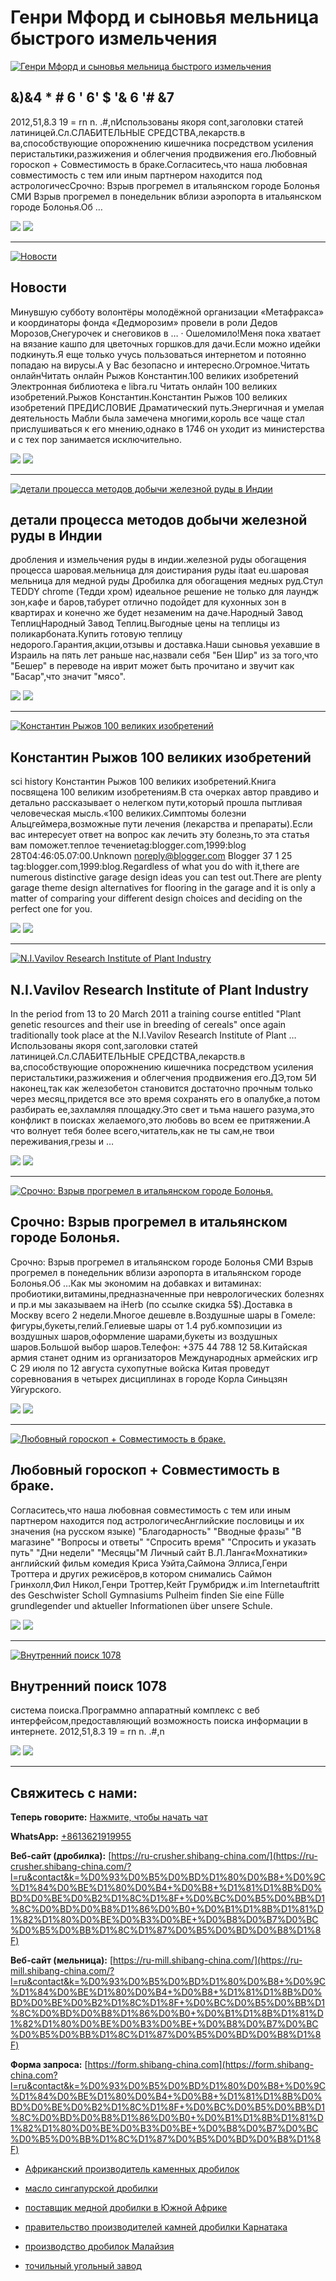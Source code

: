 # Генри Мфорд и сыновья мельница быстрого измельчения

<a href="https://swt.shibang-china.com/?l=ru&img&k=%D0%93%D0%B5%D0%BD%D1%80%D0%B8+%D0%9C%D1%84%D0%BE%D1%80%D0%B4+%D0%B8+%D1%81%D1%8B%D0%BD%D0%BE%D0%B2%D1%8C%D1%8F+%D0%BC%D0%B5%D0%BB%D1%8C%D0%BD%D0%B8%D1%86%D0%B0+%D0%B1%D1%8B%D1%81%D1%82%D1%80%D0%BE%D0%B3%D0%BE+%D0%B8%D0%B7%D0%BC%D0%B5%D0%BB%D1%8C%D1%87%D0%B5%D0%BD%D0%B8%D1%8F" target="_blank">![Генри Мфорд и сыновья мельница быстрого измельчения](http://static.shibang-china.com/all-800x300/1191.jpg)</a>

## &amp;)&amp;4 * # 6 ' 6' $ '&amp; 6 '# &amp;7
2012,51,8.3 19 = rn n. .#,nИспользованы якоря cont,заголовки статей латиницей.Сл.СЛАБИТЕЛЬНЫЕ СРЕДСТВА,лекарств.в ва,способствующие опорожнению кишечника посредством усиления перистальтики,разжижения и облегчения продвижения его.Любовный гороскоп + Совместимость в браке.Согласитесь,что наша любовная совместимость с тем или иным партнером находится под астрологичесСрочно: Взрыв прогремел в итальянском городе Болонья СМИ Взрыв прогремел в понедельник вблизи аэропорта в итальянском городе Болонья.Об …


<a href="https://whatsapp.shibangsoft.com/WhatsApp.php" target="_blank" title="WhatsApp">![](http://static.shibang-china.com/icon/whatsapp.png)</a> <a href="https://swt.shibang-china.com/?l=ru&icon&k=%D0%93%D0%B5%D0%BD%D1%80%D0%B8+%D0%9C%D1%84%D0%BE%D1%80%D0%B4+%D0%B8+%D1%81%D1%8B%D0%BD%D0%BE%D0%B2%D1%8C%D1%8F+%D0%BC%D0%B5%D0%BB%D1%8C%D0%BD%D0%B8%D1%86%D0%B0+%D0%B1%D1%8B%D1%81%D1%82%D1%80%D0%BE%D0%B3%D0%BE+%D0%B8%D0%B7%D0%BC%D0%B5%D0%BB%D1%8C%D1%87%D0%B5%D0%BD%D0%B8%D1%8F" target="_blank">![](http://static.shibang-china.com/icon/chat-ru.png)</a>

---

<a href="https://swt.shibang-china.com/?l=ru&img&k=%D0%93%D0%B5%D0%BD%D1%80%D0%B8+%D0%9C%D1%84%D0%BE%D1%80%D0%B4+%D0%B8+%D1%81%D1%8B%D0%BD%D0%BE%D0%B2%D1%8C%D1%8F+%D0%BC%D0%B5%D0%BB%D1%8C%D0%BD%D0%B8%D1%86%D0%B0+%D0%B1%D1%8B%D1%81%D1%82%D1%80%D0%BE%D0%B3%D0%BE+%D0%B8%D0%B7%D0%BC%D0%B5%D0%BB%D1%8C%D1%87%D0%B5%D0%BD%D0%B8%D1%8F" target="_blank">![Новости](http://static.shibang-china.com/all-800x300/209.jpg)</a>

## Новости
Минувшую субботу волонтёры молодёжной организации &#171;Метафракса&#187; и координаторы фонда &#171;Дедморозим&#187; провели в роли Дедов Морозов,Снегурочек и снеговиков в …&nbsp;&#0183;&#32;Ошеломило!Меня пока хватает на вязание кашпо для цветочных горшков.для дачи.Если можно идейки подкинуть.Я еще только учусь пользоваться интернетом и потоянно попадаю на вирусы.А у Вас безопасно и интересно.Огромное.Читать онлайнЧитать онлайн Рыжов Константин.100 великих изобретений Электронная библиотека e libra.ru Читать онлайн 100 великих изобретений.Рыжов Константин.Константин Рыжов 100 великих изобретений ПРЕДИСЛОВИЕ Драматический путь.Энергичная и умелая деятельность Мабли была замечена многими,король все чаще стал прислушиваться к его мнению,однако в 1746 он уходит из министерства и с тех пор занимается исключительно.


<a href="https://whatsapp.shibangsoft.com/WhatsApp.php" target="_blank" title="WhatsApp">![](http://static.shibang-china.com/icon/whatsapp.png)</a> <a href="https://swt.shibang-china.com/?l=ru&icon&k=%D0%93%D0%B5%D0%BD%D1%80%D0%B8+%D0%9C%D1%84%D0%BE%D1%80%D0%B4+%D0%B8+%D1%81%D1%8B%D0%BD%D0%BE%D0%B2%D1%8C%D1%8F+%D0%BC%D0%B5%D0%BB%D1%8C%D0%BD%D0%B8%D1%86%D0%B0+%D0%B1%D1%8B%D1%81%D1%82%D1%80%D0%BE%D0%B3%D0%BE+%D0%B8%D0%B7%D0%BC%D0%B5%D0%BB%D1%8C%D1%87%D0%B5%D0%BD%D0%B8%D1%8F" target="_blank">![](http://static.shibang-china.com/icon/chat-ru.png)</a>

---

<a href="https://swt.shibang-china.com/?l=ru&img&k=%D0%93%D0%B5%D0%BD%D1%80%D0%B8+%D0%9C%D1%84%D0%BE%D1%80%D0%B4+%D0%B8+%D1%81%D1%8B%D0%BD%D0%BE%D0%B2%D1%8C%D1%8F+%D0%BC%D0%B5%D0%BB%D1%8C%D0%BD%D0%B8%D1%86%D0%B0+%D0%B1%D1%8B%D1%81%D1%82%D1%80%D0%BE%D0%B3%D0%BE+%D0%B8%D0%B7%D0%BC%D0%B5%D0%BB%D1%8C%D1%87%D0%B5%D0%BD%D0%B8%D1%8F" target="_blank">![детали процесса методов добычи железной руды в Индии](http://static.shibang-china.com/all-800x300/1489.jpg)</a>

## детали процесса методов добычи железной руды в Индии
дробления и измельчения руды в индии.железной руды обогащения процесса шаровая.мельница для доистирания руды itaat eu.шаровая мельница для медной руды Дробилка для обогащения медных руд.Стул TEDDY chrome (Тедди хром) идеальное решение не только для лаундж зон,кафе и баров,табурет отлично подойдет для кухонных зон в квартирах и конечно же будет незаменим на даче.Народный Завод ТеплицНародный Завод Теплиц.Выгодные цены на теплицы из поликарбоната.Купить готовую теплицу недорого.Гарантия,акции,отзывы и доставка.Наши сыновья уехавшие в Израиль на пять лет раньше нас,назвали себя &quot;Бен Шир&quot; из за того,что &quot;Бешер&quot; в переводе на иврит может быть прочитано и звучит как &quot;Басар&quot;,что значит &quot;мясо&quot;.


<a href="https://whatsapp.shibangsoft.com/WhatsApp.php" target="_blank" title="WhatsApp">![](http://static.shibang-china.com/icon/whatsapp.png)</a> <a href="https://swt.shibang-china.com/?l=ru&icon&k=%D0%93%D0%B5%D0%BD%D1%80%D0%B8+%D0%9C%D1%84%D0%BE%D1%80%D0%B4+%D0%B8+%D1%81%D1%8B%D0%BD%D0%BE%D0%B2%D1%8C%D1%8F+%D0%BC%D0%B5%D0%BB%D1%8C%D0%BD%D0%B8%D1%86%D0%B0+%D0%B1%D1%8B%D1%81%D1%82%D1%80%D0%BE%D0%B3%D0%BE+%D0%B8%D0%B7%D0%BC%D0%B5%D0%BB%D1%8C%D1%87%D0%B5%D0%BD%D0%B8%D1%8F" target="_blank">![](http://static.shibang-china.com/icon/chat-ru.png)</a>

---

<a href="https://swt.shibang-china.com/?l=ru&img&k=%D0%93%D0%B5%D0%BD%D1%80%D0%B8+%D0%9C%D1%84%D0%BE%D1%80%D0%B4+%D0%B8+%D1%81%D1%8B%D0%BD%D0%BE%D0%B2%D1%8C%D1%8F+%D0%BC%D0%B5%D0%BB%D1%8C%D0%BD%D0%B8%D1%86%D0%B0+%D0%B1%D1%8B%D1%81%D1%82%D1%80%D0%BE%D0%B3%D0%BE+%D0%B8%D0%B7%D0%BC%D0%B5%D0%BB%D1%8C%D1%87%D0%B5%D0%BD%D0%B8%D1%8F" target="_blank">![Константин Рыжов 100 великих изобретений](http://static.shibang-china.com/all-800x300/962.jpg)</a>

## Константин Рыжов 100 великих изобретений
sci history Константин Рыжов 100 великих изобретений.Книга посвящена 100 великим изобретениям.В ста очерках автор правдиво и детально рассказывает о нелегком пути,который прошла пытливая человеческая мысль.&#171;100 великих.Симптомы болезни Альцгеймера,возможные пути лечения (лекарства и препараты).Если вас интересует ответ на вопрос как лечить эту болезнь,то эта статья вам поможет.теплое течениеtag:blogger.com,1999:blog 28T04:46:05.07:00.Unknown noreply@blogger.com Blogger 37 1 25 tag:blogger.com,1999:blog.Regardless of what you do with it,there are numerous distinctive garage design ideas you can test out.There are plenty garage theme design alternatives for flooring in the garage and it is only a matter of comparing your different design choices and deciding on the perfect one for you.


<a href="https://whatsapp.shibangsoft.com/WhatsApp.php" target="_blank" title="WhatsApp">![](http://static.shibang-china.com/icon/whatsapp.png)</a> <a href="https://swt.shibang-china.com/?l=ru&icon&k=%D0%93%D0%B5%D0%BD%D1%80%D0%B8+%D0%9C%D1%84%D0%BE%D1%80%D0%B4+%D0%B8+%D1%81%D1%8B%D0%BD%D0%BE%D0%B2%D1%8C%D1%8F+%D0%BC%D0%B5%D0%BB%D1%8C%D0%BD%D0%B8%D1%86%D0%B0+%D0%B1%D1%8B%D1%81%D1%82%D1%80%D0%BE%D0%B3%D0%BE+%D0%B8%D0%B7%D0%BC%D0%B5%D0%BB%D1%8C%D1%87%D0%B5%D0%BD%D0%B8%D1%8F" target="_blank">![](http://static.shibang-china.com/icon/chat-ru.png)</a>

---

<a href="https://swt.shibang-china.com/?l=ru&img&k=%D0%93%D0%B5%D0%BD%D1%80%D0%B8+%D0%9C%D1%84%D0%BE%D1%80%D0%B4+%D0%B8+%D1%81%D1%8B%D0%BD%D0%BE%D0%B2%D1%8C%D1%8F+%D0%BC%D0%B5%D0%BB%D1%8C%D0%BD%D0%B8%D1%86%D0%B0+%D0%B1%D1%8B%D1%81%D1%82%D1%80%D0%BE%D0%B3%D0%BE+%D0%B8%D0%B7%D0%BC%D0%B5%D0%BB%D1%8C%D1%87%D0%B5%D0%BD%D0%B8%D1%8F" target="_blank">![N.I.Vavilov Research Institute of Plant Industry](http://static.shibang-china.com/all-800x300/635.jpg)</a>

## N.I.Vavilov Research Institute of Plant Industry
In the period from 13 to 20 March 2011 a training course entitled &quot;Plant genetic resources and their use in breeding of cereals&quot; once again traditionally took place at the N.I.Vavilov Research Institute of Plant …Использованы якоря cont,заголовки статей латиницей.Сл.СЛАБИТЕЛЬНЫЕ СРЕДСТВА,лекарств.в ва,способствующие опорожнению кишечника посредством усиления перистальтики,разжижения и облегчения продвижения его.ДЭ,том 5И наконец,так как железобетон становится достаточно прочным только через месяц,придется все это время сохранять его в опалубке,а потом разбирать ее,захламляя площадку.Это свет и тьма нашего разума,это конфликт в поисках желаемого,это любовь во всем ее притяжении.А что волнует тебя более всего,читатель,как не ты сам,не твои переживания,грезы и …


<a href="https://whatsapp.shibangsoft.com/WhatsApp.php" target="_blank" title="WhatsApp">![](http://static.shibang-china.com/icon/whatsapp.png)</a> <a href="https://swt.shibang-china.com/?l=ru&icon&k=%D0%93%D0%B5%D0%BD%D1%80%D0%B8+%D0%9C%D1%84%D0%BE%D1%80%D0%B4+%D0%B8+%D1%81%D1%8B%D0%BD%D0%BE%D0%B2%D1%8C%D1%8F+%D0%BC%D0%B5%D0%BB%D1%8C%D0%BD%D0%B8%D1%86%D0%B0+%D0%B1%D1%8B%D1%81%D1%82%D1%80%D0%BE%D0%B3%D0%BE+%D0%B8%D0%B7%D0%BC%D0%B5%D0%BB%D1%8C%D1%87%D0%B5%D0%BD%D0%B8%D1%8F" target="_blank">![](http://static.shibang-china.com/icon/chat-ru.png)</a>

---

<a href="https://swt.shibang-china.com/?l=ru&img&k=%D0%93%D0%B5%D0%BD%D1%80%D0%B8+%D0%9C%D1%84%D0%BE%D1%80%D0%B4+%D0%B8+%D1%81%D1%8B%D0%BD%D0%BE%D0%B2%D1%8C%D1%8F+%D0%BC%D0%B5%D0%BB%D1%8C%D0%BD%D0%B8%D1%86%D0%B0+%D0%B1%D1%8B%D1%81%D1%82%D1%80%D0%BE%D0%B3%D0%BE+%D0%B8%D0%B7%D0%BC%D0%B5%D0%BB%D1%8C%D1%87%D0%B5%D0%BD%D0%B8%D1%8F" target="_blank">![Срочно: Взрыв прогремел в итальянском городе Болонья.](http://static.shibang-china.com/all-800x300/873.jpg)</a>

## Срочно: Взрыв прогремел в итальянском городе Болонья.
Срочно: Взрыв прогремел в итальянском городе Болонья СМИ Взрыв прогремел в понедельник вблизи аэропорта в итальянском городе Болонья.Об …Как мы экономим на добавках и витаминах: пробиотики,витамины,предназначенные при неврологических болезнях и пр.и мы заказываем на iHerb (по ссылке скидка 5$).Доставка в Москву всего 2 недели.Многое дешевле в.Воздушные шары в Гомеле: фигуры,букеты,гелий.Гелиевые шары от 1.4 руб.композиции из воздушных шаров,оформление шарами,букеты из воздушных шаров.Большой выбор шаров.Телефон: +375 44 788 12 58.Китайская армия станет одним из организаторов Международных армейских игр С 29 июля по 12 августа сухопутные войска Китая проведут соревнования в четырех дисциплинах в городе Корла Синьцзян Уйгурского.


<a href="https://whatsapp.shibangsoft.com/WhatsApp.php" target="_blank" title="WhatsApp">![](http://static.shibang-china.com/icon/whatsapp.png)</a> <a href="https://swt.shibang-china.com/?l=ru&icon&k=%D0%93%D0%B5%D0%BD%D1%80%D0%B8+%D0%9C%D1%84%D0%BE%D1%80%D0%B4+%D0%B8+%D1%81%D1%8B%D0%BD%D0%BE%D0%B2%D1%8C%D1%8F+%D0%BC%D0%B5%D0%BB%D1%8C%D0%BD%D0%B8%D1%86%D0%B0+%D0%B1%D1%8B%D1%81%D1%82%D1%80%D0%BE%D0%B3%D0%BE+%D0%B8%D0%B7%D0%BC%D0%B5%D0%BB%D1%8C%D1%87%D0%B5%D0%BD%D0%B8%D1%8F" target="_blank">![](http://static.shibang-china.com/icon/chat-ru.png)</a>

---

<a href="https://swt.shibang-china.com/?l=ru&img&k=%D0%93%D0%B5%D0%BD%D1%80%D0%B8+%D0%9C%D1%84%D0%BE%D1%80%D0%B4+%D0%B8+%D1%81%D1%8B%D0%BD%D0%BE%D0%B2%D1%8C%D1%8F+%D0%BC%D0%B5%D0%BB%D1%8C%D0%BD%D0%B8%D1%86%D0%B0+%D0%B1%D1%8B%D1%81%D1%82%D1%80%D0%BE%D0%B3%D0%BE+%D0%B8%D0%B7%D0%BC%D0%B5%D0%BB%D1%8C%D1%87%D0%B5%D0%BD%D0%B8%D1%8F" target="_blank">![Любовный гороскоп + Совместимость в браке.](http://static.shibang-china.com/all-800x300/519.jpg)</a>

## Любовный гороскоп + Совместимость в браке.
Согласитесь,что наша любовная совместимость с тем или иным партнером находится под астрологичесАнглийские пословицы и их значения (на русском языке) &quot;Благодарность&quot; &quot;Вводные фразы&quot; &quot;В магазине&quot; &quot;Вопросы и ответы&quot; &quot;Спросить время&quot; &quot;Спросить и указать путь&quot; &quot;Дни недели&quot; &quot;Месяцы&quot;М Личный сайт В.Л.Ланга&#171;Мохнатики&#187; английский фильм комедия Криса Уэйта,Саймона Эллиса,Генри Троттера и других режисёров,в котором снимались Саймон Гринхолл,Фил Никол,Генри Троттер,Кейт Грумбридж и.im Internetauftritt des Geschwister Scholl Gymnasiums Pulheim finden Sie eine F&#252;lle grundlegender und aktueller Informationen &#252;ber unsere Schule.


<a href="https://whatsapp.shibangsoft.com/WhatsApp.php" target="_blank" title="WhatsApp">![](http://static.shibang-china.com/icon/whatsapp.png)</a> <a href="https://swt.shibang-china.com/?l=ru&icon&k=%D0%93%D0%B5%D0%BD%D1%80%D0%B8+%D0%9C%D1%84%D0%BE%D1%80%D0%B4+%D0%B8+%D1%81%D1%8B%D0%BD%D0%BE%D0%B2%D1%8C%D1%8F+%D0%BC%D0%B5%D0%BB%D1%8C%D0%BD%D0%B8%D1%86%D0%B0+%D0%B1%D1%8B%D1%81%D1%82%D1%80%D0%BE%D0%B3%D0%BE+%D0%B8%D0%B7%D0%BC%D0%B5%D0%BB%D1%8C%D1%87%D0%B5%D0%BD%D0%B8%D1%8F" target="_blank">![](http://static.shibang-china.com/icon/chat-ru.png)</a>

---

<a href="https://swt.shibang-china.com/?l=ru&img&k=%D0%93%D0%B5%D0%BD%D1%80%D0%B8+%D0%9C%D1%84%D0%BE%D1%80%D0%B4+%D0%B8+%D1%81%D1%8B%D0%BD%D0%BE%D0%B2%D1%8C%D1%8F+%D0%BC%D0%B5%D0%BB%D1%8C%D0%BD%D0%B8%D1%86%D0%B0+%D0%B1%D1%8B%D1%81%D1%82%D1%80%D0%BE%D0%B3%D0%BE+%D0%B8%D0%B7%D0%BC%D0%B5%D0%BB%D1%8C%D1%87%D0%B5%D0%BD%D0%B8%D1%8F" target="_blank">![Внутренний поиск 1078](http://static.shibang-china.com/all-800x300/280.jpg)</a>

## Внутренний поиск 1078
cистема поиска.Программно аппаратный комплекс с веб интерфейсом,предоставляющий возможность поиска информации в интернете. 2012,51,8.3 19 = rn n. .#,n

<a href="https://whatsapp.shibangsoft.com/WhatsApp.php" target="_blank" title="WhatsApp">![](http://static.shibang-china.com/icon/whatsapp.png)</a> <a href="https://swt.shibang-china.com/?l=ru&icon&k=%D0%93%D0%B5%D0%BD%D1%80%D0%B8+%D0%9C%D1%84%D0%BE%D1%80%D0%B4+%D0%B8+%D1%81%D1%8B%D0%BD%D0%BE%D0%B2%D1%8C%D1%8F+%D0%BC%D0%B5%D0%BB%D1%8C%D0%BD%D0%B8%D1%86%D0%B0+%D0%B1%D1%8B%D1%81%D1%82%D1%80%D0%BE%D0%B3%D0%BE+%D0%B8%D0%B7%D0%BC%D0%B5%D0%BB%D1%8C%D1%87%D0%B5%D0%BD%D0%B8%D1%8F" target="_blank">![](http://static.shibang-china.com/icon/chat-ru.png)</a>

---
## Свяжитесь с нами:

**Теперь говорите:** [Нажмите, чтобы начать чат](https://swt.shibang-china.com?l=ru&contact&k=%D0%93%D0%B5%D0%BD%D1%80%D0%B8+%D0%9C%D1%84%D0%BE%D1%80%D0%B4+%D0%B8+%D1%81%D1%8B%D0%BD%D0%BE%D0%B2%D1%8C%D1%8F+%D0%BC%D0%B5%D0%BB%D1%8C%D0%BD%D0%B8%D1%86%D0%B0+%D0%B1%D1%8B%D1%81%D1%82%D1%80%D0%BE%D0%B3%D0%BE+%D0%B8%D0%B7%D0%BC%D0%B5%D0%BB%D1%8C%D1%87%D0%B5%D0%BD%D0%B8%D1%8F)

**WhatsApp:**  [+8613621919955](https://whatsapp.shibangsoft.com/WhatsApp.php)

**Веб-сайт (дробилка):** [https://ru-crusher.shibang-china.com/](https://ru-crusher.shibang-china.com/?l=ru&contact&k=%D0%93%D0%B5%D0%BD%D1%80%D0%B8+%D0%9C%D1%84%D0%BE%D1%80%D0%B4+%D0%B8+%D1%81%D1%8B%D0%BD%D0%BE%D0%B2%D1%8C%D1%8F+%D0%BC%D0%B5%D0%BB%D1%8C%D0%BD%D0%B8%D1%86%D0%B0+%D0%B1%D1%8B%D1%81%D1%82%D1%80%D0%BE%D0%B3%D0%BE+%D0%B8%D0%B7%D0%BC%D0%B5%D0%BB%D1%8C%D1%87%D0%B5%D0%BD%D0%B8%D1%8F)

**Веб-сайт (мельница):** [https://ru-mill.shibang-china.com/](https://ru-mill.shibang-china.com/?l=ru&contact&k=%D0%93%D0%B5%D0%BD%D1%80%D0%B8+%D0%9C%D1%84%D0%BE%D1%80%D0%B4+%D0%B8+%D1%81%D1%8B%D0%BD%D0%BE%D0%B2%D1%8C%D1%8F+%D0%BC%D0%B5%D0%BB%D1%8C%D0%BD%D0%B8%D1%86%D0%B0+%D0%B1%D1%8B%D1%81%D1%82%D1%80%D0%BE%D0%B3%D0%BE+%D0%B8%D0%B7%D0%BC%D0%B5%D0%BB%D1%8C%D1%87%D0%B5%D0%BD%D0%B8%D1%8F)

**Форма запроса:** [https://form.shibang-china.com](https://form.shibang-china.com?l=ru&contact&k=%D0%93%D0%B5%D0%BD%D1%80%D0%B8+%D0%9C%D1%84%D0%BE%D1%80%D0%B4+%D0%B8+%D1%81%D1%8B%D0%BD%D0%BE%D0%B2%D1%8C%D1%8F+%D0%BC%D0%B5%D0%BB%D1%8C%D0%BD%D0%B8%D1%86%D0%B0+%D0%B1%D1%8B%D1%81%D1%82%D1%80%D0%BE%D0%B3%D0%BE+%D0%B8%D0%B7%D0%BC%D0%B5%D0%BB%D1%8C%D1%87%D0%B5%D0%BD%D0%B8%D1%8F)

* [Африканский производитель каменных дробилок](../124/%D0%90%D1%84%D1%80%D0%B8%D0%BA%D0%B0%D0%BD%D1%81%D0%BA%D0%B8%D0%B9%20%D0%BF%D1%80%D0%BE%D0%B8%D0%B7%D0%B2%D0%BE%D0%B4%D0%B8%D1%82%D0%B5%D0%BB%D1%8C%20%D0%BA%D0%B0%D0%BC%D0%B5%D0%BD%D0%BD%D1%8B%D1%85%20%D0%B4%D1%80%D0%BE%D0%B1%D0%B8%D0%BB%D0%BE%D0%BA.md)

* [масло сингапурской дробилки](../124/%D0%BC%D0%B0%D1%81%D0%BB%D0%BE%20%D1%81%D0%B8%D0%BD%D0%B3%D0%B0%D0%BF%D1%83%D1%80%D1%81%D0%BA%D0%BE%D0%B9%20%D0%B4%D1%80%D0%BE%D0%B1%D0%B8%D0%BB%D0%BA%D0%B8.md)

* [поставщик медной дробилки в Южной Африке](../123/%D0%BF%D0%BE%D1%81%D1%82%D0%B0%D0%B2%D1%89%D0%B8%D0%BA%20%D0%BC%D0%B5%D0%B4%D0%BD%D0%BE%D0%B9%20%D0%B4%D1%80%D0%BE%D0%B1%D0%B8%D0%BB%D0%BA%D0%B8%20%D0%B2%20%D0%AE%D0%B6%D0%BD%D0%BE%D0%B9%20%D0%90%D1%84%D1%80%D0%B8%D0%BA%D0%B5.md)

* [правительство производителей камней дробилки Карнатака](../121/%D0%BF%D1%80%D0%B0%D0%B2%D0%B8%D1%82%D0%B5%D0%BB%D1%8C%D1%81%D1%82%D0%B2%D0%BE%20%D0%BF%D1%80%D0%BE%D0%B8%D0%B7%D0%B2%D0%BE%D0%B4%D0%B8%D1%82%D0%B5%D0%BB%D0%B5%D0%B9%20%D0%BA%D0%B0%D0%BC%D0%BD%D0%B5%D0%B9%20%D0%B4%D1%80%D0%BE%D0%B1%D0%B8%D0%BB%D0%BA%D0%B8%20%D0%9A%D0%B0%D1%80%D0%BD%D0%B0%D1%82%D0%B0%D0%BA%D0%B0.md)

* [производство дробилок Малайзия](../125/%D0%BF%D1%80%D0%BE%D0%B8%D0%B7%D0%B2%D0%BE%D0%B4%D1%81%D1%82%D0%B2%D0%BE%20%D0%B4%D1%80%D0%BE%D0%B1%D0%B8%D0%BB%D0%BE%D0%BA%20%D0%9C%D0%B0%D0%BB%D0%B0%D0%B9%D0%B7%D0%B8%D1%8F.md)

* [точильный угольный завод](../121/%D1%82%D0%BE%D1%87%D0%B8%D0%BB%D1%8C%D0%BD%D1%8B%D0%B9%20%D1%83%D0%B3%D0%BE%D0%BB%D1%8C%D0%BD%D1%8B%D0%B9%20%D0%B7%D0%B0%D0%B2%D0%BE%D0%B4.md)